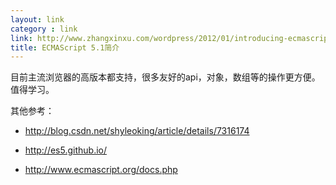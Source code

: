 ```yaml
---
layout: link
category : link
link: http://www.zhangxinxu.com/wordpress/2012/01/introducing-ecmascript-5-1/
title: ECMAScript 5.1简介
---
```


 目前主流浏览器的高版本都支持，很多友好的api，对象，数组等的操作更方便。值得学习。

 其他参考：

*  <http://blog.csdn.net/shyleoking/article/details/7316174>

*  <http://es5.github.io/>

* <http://www.ecmascript.org/docs.php>
